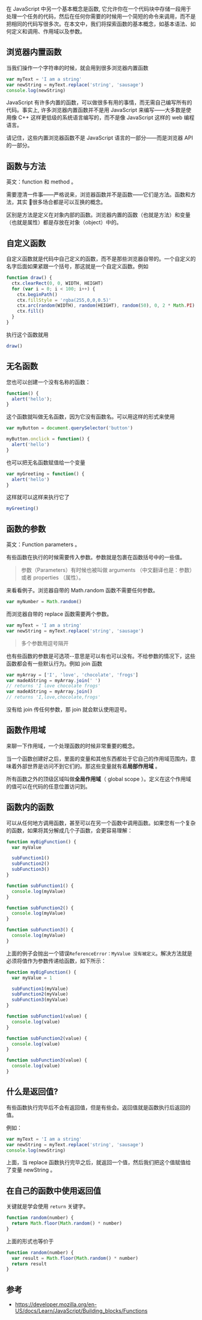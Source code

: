 在 JavaScript 中另一个基本概念是函数, 它允许你在一个代码块中存储一段用于处理一个任务的代码，然后在任何你需要的时候用一个简短的命令来调用，而不是把相同的代码写很多次。在本文中，我们将探索函数的基本概念，如基本语法、如何定义和调用、作用域以及参数。

## 浏览器内置函数

当我们操作一个字符串的时候，就会用到很多浏览器内置函数

```js
var myText = 'I am a string'
var newString = myText.replace('string', 'sausage')
console.log(newString)
```

JavaScript 有许多内置的函数，可以做很多有用的事情，而无需自己编写所有的代码。事实上, 许多浏览器内置函数并不是用 JavaScript 来编写——大多数是使用像 C++ 这样更低级的系统语言编写的，而不是像 JavaScript 这样的 web 编程语言。

请记住，这些内置浏览器函数不是 JavaScript 语言的一部分——而是浏览器 API 的一部分。

## 函数与方法

英文：function 和 method 。

需要澄清一件事——严格说来，浏览器函数并不是函数——它们是方法。函数和方法，其实  很多场合都是可以互换的概念。

区别是方法是定义在对象内部的函数。浏览器内置的函数（也就是方法）和变量（也就是属性）都是存放在对象（object）中的。

## 自定义函数

自定义函数就是代码中自己定义的函数，而不是那些浏览器自带的。一个自定义的名字后面如果紧跟一个括号，那这就是一个自定义函数。例如

```js
function draw() {
  ctx.clearRect(0, 0, WIDTH, HEIGHT)
  for (var i = 0; i < 100; i++) {
    ctx.beginPath()
    ctx.fillStyle = 'rgba(255,0,0,0.5)'
    ctx.arc(random(WIDTH), random(HEIGHT), random(50), 0, 2 * Math.PI)
    ctx.fill()
  }
}
```

执行这个函数就用

```js
draw()
```

## 无名函数

您也可以创建一个没有名称的函数：

```js
function() {
  alert('hello');
}
```

这个函数就叫做无名函数，因为它没有函数名。可以用这样的形式来使用

```js
var myButton = document.querySelector('button')

myButton.onclick = function() {
  alert('hello')
}
```

也可以把无名函数赋值给一个变量

```js
var myGreeting = function() {
  alert('hello')
}
```

这样就可以这样来执行它了

```js
myGreeting()
```

## 函数的参数

英文：Function parameters 。

有些函数在执行的时候需要传入参数。参数就是包裹在函数括号中的一些值。

> 参数（Parameters）有时候也被叫做 arguments （中文翻译也是：参数） 或者 properties （属性）。

来看看例子。浏览器自带的 Math.random 函数不需要任何参数。

```js
var myNumber = Math.random()
```

而浏览器自带的 replace 函数需要两个参数。

```js
var myText = 'I am a string'
var newString = myText.replace('string', 'sausage')
```

> 多个参数用逗号隔开

也有些函数的参数是可选项--意思是可以有也可以没有。不给参数的情况下，这些函数都会有一些默认行为。例如 join 函数

```js
var myArray = ['I', 'love', 'chocolate', 'frogs']
var madeAString = myArray.join(' ')
// returns 'I love chocolate frogs'
var madeAString = myArray.join()
// returns 'I,love,chocolate,frogs'
```

没有给 join 传任何参数，那 join 就会默认使用逗号。

## 函数作用域

来聊一下作用域，一个处理函数的时候非常重要的概念。

当一个函数创建好之后，里面的变量和其他东西都处于它自己的作用域范围内，意味着外部世界是访问不到它们的。那这些变量就有着**局部作用域** 。

所有函数之外的顶级区域叫做**全局作用域**（ global scope ）。定义在这个作用域的值可以在代码的任意位置访问到。

## 函数内的函数

可以从任何地方调用函数，甚至可以在另一个函数中调用函数。如果您有一个复杂的函数，如果将其分解成几个子函数，会更容易理解：

```js
function myBigFunction() {
  var myValue

  subFunction1()
  subFunction2()
  subFunction3()
}

function subFunction1() {
  console.log(myValue)
}

function subFunction2() {
  console.log(myValue)
}

function subFunction3() {
  console.log(myValue)
}
```

上面的例子会抛出一个错误`ReferenceError：MyValue 没有被定义`。解决方法就是必须将值作为参数传递给函数，如下所示：

```js
function myBigFunction() {
  var myValue = 1

  subFunction1(myValue)
  subFunction2(myValue)
  subFunction3(myValue)
}

function subFunction1(value) {
  console.log(value)
}

function subFunction2(value) {
  console.log(value)
}

function subFunction3(value) {
  console.log(value)
}
```

## 什么是返回值?

有些函数执行完毕后不会有返回值，但是有些会。返回值就是函数执行后返回的值。

例如：

```js
var myText = 'I am a string'
var newString = myText.replace('string', 'sausage')
console.log(newString)
```

上面，当 replace 函数执行完毕之后，就返回一个值，然后我们把这个值赋值给了变量 newString 。

## 在自己的函数中使用返回值

关键就是学会使用 `return` 关键字。

```js
function random(number) {
  return Math.floor(Math.random() * number)
}
```

上面的形式也等价于

```js
function random(number) {
  var result = Math.floor(Math.random() * number)
  return result
}
```

## 参考

* https://developer.mozilla.org/en-US/docs/Learn/JavaScript/Building_blocks/Functions
